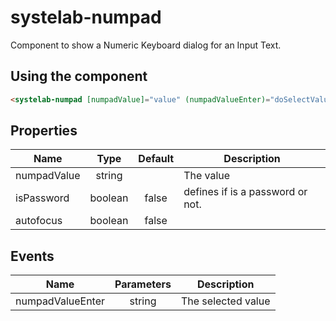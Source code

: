# systelab-numpad

Component to show a Numeric Keyboard dialog for an Input Text.

## Using the component

```html
<systelab-numpad [numpadValue]="value" (numpadValueEnter)="doSelectValue($event)"></systelab-numpad>
```


## Properties

| Name | Type | Default | Description |
| ---- |:----:|:-------:| ----------- |
| numpadValue | string || The value |
| isPassword | boolean | false | defines if is a password or not.|
| autofocus | boolean | false ||


## Events

| Name | Parameters | Description |
| ---- |:----------:| ------------|
| numpadValueEnter | string | The selected value|

